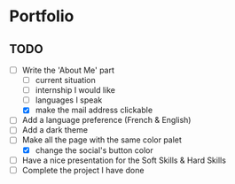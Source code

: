 # Portfolio

## TODO
- [ ] Write the 'About Me' part
  - [ ] current situation
  - [ ] internship I would like
  - [ ] languages I speak
  - [x] make the mail address clickable
- [ ] Add a language preference (French & English)
- [ ] Add a dark theme
- [ ] Make all the page with the same color palet
  - [x] change the social's button color
- [ ] Have a nice presentation for the Soft Skills & Hard Skills
- [ ] Complete the project I have done
